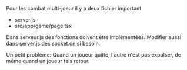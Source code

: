 Pour les combat multi-joeur il y a deux fichier important
- server.js
- src/app/game/page.tsx

Dans serveur.js des fonctions doivent être implémentées.
Modifier aussi dans server.js des socket.on si besoin.

Un petit problème: Quand un joueur quitte, l'autre n'est pas expulser, de même quand un joueur fais retour.